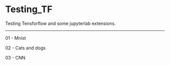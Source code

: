 # Testing_TF

Testing Tensforflow and some jupyterlab extensions.

---

01 - Mnist

02 - Cats and dogs

03 - CNN

